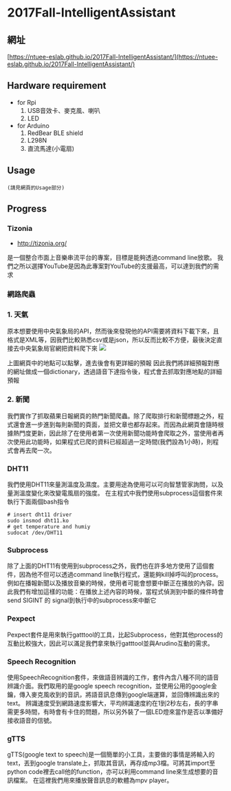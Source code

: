 # 2017Fall-IntelligentAssistant
## 網址
[https://ntuee-eslab.github.io/2017Fall-IntelligentAssistant/](https://ntuee-eslab.github.io/2017Fall-IntelligentAssistant/)
## Hardware requirement
- for Rpi
	1. USB音效卡、麥克風、喇叭
	2. LED
- for Arduino
 	1. RedBear BLE shield
 	2. L298N
 	3. 直流馬達(小電扇)

## Usage
    (請見網頁的Usage部分)
## Progress

### Tizonia
- http://tizonia.org/

是一個整合市面上音樂串流平台的專案，目標是能夠透過command line放歌。
我們之所以選擇YouTube是因為此專案對YouTube的支援最高，可以達到我們的需求

### 網路爬蟲
### 1. 天氣
原本想要使用中央氣象局的API，然而後來發現他的API需要將資料下載下來，且格式是XML等，因我們比較熟悉csv或是json，所以反而比較不方便，最後決定直接去中央氣象局官網把資料爬下來
![](https://galagege.weebly.com/uploads/1/1/6/8/116847711/126461243.png)

上圖網頁中的地點可以點擊，進去後會有更詳細的預報
因此我們將詳細預報對應的網址做成一個dictionary，透過語音下達指令後，程式會去抓取對應地點的詳細預報
### 2. 新聞
我們實作了抓取蘋果日報網頁的熱門新聞爬蟲。除了爬取排行和新聞標題之外，程式還會進一步進到每則新聞的頁面，並把文章也都存起來。而因為此網頁會隨時根據熱門度更新，因此除了在使用者第一次使用新聞功能時會爬取之外，當使用者再次使用此功能時，如果程式已爬的資料已經超過一定時間(我們設為1小時)，則程式會再去爬一次。



### DHT11
我們使用DHT11來量測溫度及濕度。主要用途為使用可以可向智慧管家詢問，以及量測溫度變化來改變電風扇的強度。
在主程式中我們使用subprocess這個套件來執行下面兩個bash指令
```python=
# insert dht11 driver
sudo insmod dht11.ko
# get temperature and humiy
sudocat /dev/DHT11
```

### Subprocess
除了上面的DHT11有使用到subprocess之外，我們也在許多地方使用了這個套件，因為他不但可以透過command line執行程式，還能夠kill掉呼叫的process。
例如在播報新聞以及播放音樂的時候，使用者可能會想要中斷正在播放的內容。因此我們有增加這樣的功能：在播放上述內容的時候，當程式偵測到中斷的條件時會send SIGINT 的 signal到執行中的subprocess來中斷它

### Pexpect
Pexpect套件是用來執行gatttool的工具，比起Subprocess，他對其他process的互動比較強大，因此可以滿足我們拿來執行gatttool並與Arudino互動的需求。

### Speech Recognition
使用SpeechRecognition套件，來做語音辨識的工作，套件內含八種不同的語音辨識介面。我們取用的是google speech recognition，並使用公用的google金鑰，傳入麥克風收到的音訊，將語音訊息傳到google端運算，並回傳辨識出來的text。
辨識速度受到網路速度影響大，平均辨識速度約在1到2秒左右，長的字串需更多時間，有時會有卡住的問題，所以另外裝了一個LED燈來當作是否以準備好接收語音的信號。

### gTTS
gTTS(google text to speech)是一個簡單的小工具，主要做的事情是將輸入的text，丟到google translate上，抓取其音訊，再存成mp3檔。可將其import至python code裡去call他的function，亦可以利用command line來生成想要的音訊檔案。
在這裡我們用來播放聲音訊息的軟體為mpv player。
